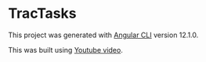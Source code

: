 # TracTasks

This project was generated with [Angular CLI](https://github.com/angular/angular-cli) version 12.1.0.

This was built using [Youtube video](https://www.youtube.com/watch?v=3dHNOWTI7H8).